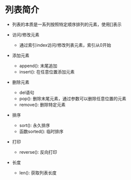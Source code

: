 # 列表简介
- 列表的本质是一系列按照特定顺序排列的元素，使用[]表示
- 访问/修改元素
    - 通过索引index访问/修改列表元素，索引从0开始
- 添加元素
    - append(): 末尾追加
    - insert(): 在任意位置添加元素
- 删除元素
    - del语句
    - pop(): 删除末尾元素，通过参数可以删除任意位置的元素
    - remove(): 删除特定元素

- 排序
    - sort(): 永久排序
    - 函数sorted(): 临时排序
- 打印
    - reverse(): 反向打印
- 长度
    - len(): 获取列表长度